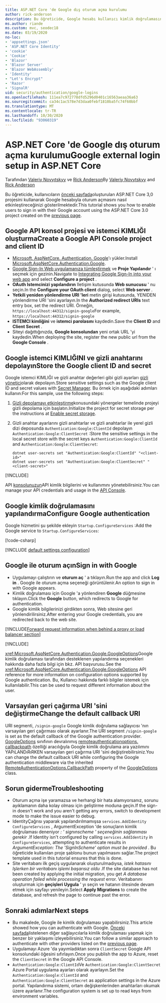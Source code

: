 ```yaml
---
title: ASP.NET Core 'de Google dış oturum açma kurulumu
author: rick-anderson
description: Bu öğreticide, Google hesabı kullanıcı kimlik doğrulamasının mevcut bir ASP.NET Core uygulamasına tümleştirilmesi gösterilmektedir.
ms.author: riande
ms.custom: mvc, seodec18
ms.date: 03/19/2020
no-loc:
- 'appsettings.json'
- 'ASP.NET Core Identity'
- 'cookie'
- 'Cookie'
- 'Blazor'
- 'Blazor Server'
- 'Blazor WebAssembly'
- 'Identity'
- "Let's Encrypt"
- 'Razor'
- 'SignalR'
uid: security/authentication/google-logins
ms.openlocfilehash: 111ea7c972778dfd5296d0401c16563aeaa36a63
ms.sourcegitcommit: ca34c1ac578e7d3daa0febf1810ba5fc74f60bbf
ms.translationtype: MT
ms.contentlocale: tr-TR
ms.lasthandoff: 10/30/2020
ms.locfileid: "93060319"
---
```

# <a name="google-external-login-setup-in-aspnet-core"></a><span data-ttu-id="fb098-103">ASP.NET Core 'de Google dış oturum açma kurulumu</span><span class="sxs-lookup"><span data-stu-id="fb098-103">Google external login setup in ASP.NET Core</span></span>

<span data-ttu-id="fb098-104">Tarafından [Valeriy Novyıtskyy](https://github.com/01binary) ve [Rick Anderson](https://twitter.com/RickAndMSFT)</span><span class="sxs-lookup"><span data-stu-id="fb098-104">By [Valeriy Novytskyy](https://github.com/01binary) and [Rick Anderson](https://twitter.com/RickAndMSFT)</span></span>

<span data-ttu-id="fb098-105">Bu öğreticide, kullanıcıların [önceki sayfada](xref:security/authentication/social/index)oluşturulan ASP.NET Core 3,0 projesini kullanarak Google hesabıyla oturum açmasını nasıl etkinleştireceğinizi gösterilmektedir.</span><span class="sxs-lookup"><span data-stu-id="fb098-105">This tutorial shows you how to enable users to sign in with their Google account using the ASP.NET Core 3.0 project created on the [previous page](xref:security/authentication/social/index).</span></span>

## <a name="create-a-google-api-console-project-and-client-id"></a><span data-ttu-id="fb098-106">Google API konsol projesi ve istemci KIMLIĞI oluşturma</span><span class="sxs-lookup"><span data-stu-id="fb098-106">Create a Google API Console project and client ID</span></span>

* <span data-ttu-id="fb098-107">[Microsoft. AspNetCore. Authentication. Google](https://www.nuget.org/packages/Microsoft.AspNetCore.Authentication.Google)'ı yükler.</span><span class="sxs-lookup"><span data-stu-id="fb098-107">Install [Microsoft.AspNetCore.Authentication.Google](https://www.nuget.org/packages/Microsoft.AspNetCore.Authentication.Google).</span></span>
* <span data-ttu-id="fb098-108">[Google Sign-In Web uygulamanıza tümleştirmek](https://developers.google.com/identity/sign-in/web/sign-in) ve **Proje Yapılandır** ' ı seçmek için gezinin.</span><span class="sxs-lookup"><span data-stu-id="fb098-108">Navigate to [Integrating Google Sign-In into your web app](https://developers.google.com/identity/sign-in/web/sign-in) and select **Configure a project** .</span></span>
* <span data-ttu-id="fb098-109">**OAuth Istemcinizi yapılandırın** Iletişim kutusunda **Web sunucusu** ' nu seçin.</span><span class="sxs-lookup"><span data-stu-id="fb098-109">In the **Configure your OAuth client** dialog, select **Web server** .</span></span>
* <span data-ttu-id="fb098-110">**Yetkili yeniden yönlendirme URI 'leri** metin girişi kutusunda, YENIDEN yönlendirme URI 'sini ayarlayın.</span><span class="sxs-lookup"><span data-stu-id="fb098-110">In the **Authorized redirect URIs** text entry box, set the redirect URI.</span></span> <span data-ttu-id="fb098-111">Örneğin, `https://localhost:44312/signin-google`</span><span class="sxs-lookup"><span data-stu-id="fb098-111">For example, `https://localhost:44312/signin-google`</span></span>
* <span data-ttu-id="fb098-112">**ISTEMCI kimliğini** ve **istemci parolasını** kaydedin.</span><span class="sxs-lookup"><span data-stu-id="fb098-112">Save the **Client ID** and **Client Secret** .</span></span>
* <span data-ttu-id="fb098-113">Siteyi dağıttığınızda, **Google konsolundan** yeni ortak URL 'yi kaydedin.</span><span class="sxs-lookup"><span data-stu-id="fb098-113">When deploying the site, register the new public url from the **Google Console** .</span></span>

## <a name="store-the-google-client-id-and-secret"></a><span data-ttu-id="fb098-114">Google istemci KIMLIĞINI ve gizli anahtarını depolayın</span><span class="sxs-lookup"><span data-stu-id="fb098-114">Store the Google client ID and secret</span></span>

<span data-ttu-id="fb098-115">Google istemci KIMLIĞI ve gizli anahtar değerleri gibi gizli ayarları [gizli yönetici](xref:security/app-secrets)olarak depolayın.</span><span class="sxs-lookup"><span data-stu-id="fb098-115">Store sensitive settings such as the Google client ID and secret values with [Secret Manager](xref:security/app-secrets).</span></span> <span data-ttu-id="fb098-116">Bu örnek için aşağıdaki adımları kullanın:</span><span class="sxs-lookup"><span data-stu-id="fb098-116">For this sample, use the following steps:</span></span>

1. <span data-ttu-id="fb098-117">[Gizli depolamayı etkinleştirme](xref:security/app-secrets#enable-secret-storage)konusundaki yönergeler temelinde projeyi gizli depolama için başlatın.</span><span class="sxs-lookup"><span data-stu-id="fb098-117">Initialize the project for secret storage per the instructions at [Enable secret storage](xref:security/app-secrets#enable-secret-storage).</span></span>
1. <span data-ttu-id="fb098-118">Gizli anahtar ayarlarını gizli anahtarlar ve gizli anahtarlar ile yerel gizli dizi deposunda `Authentication:Google:ClientId` depolayın `Authentication:Google:ClientSecret` :</span><span class="sxs-lookup"><span data-stu-id="fb098-118">Store the sensitive settings in the local secret store with the secret keys `Authentication:Google:ClientId` and `Authentication:Google:ClientSecret`:</span></span>

    ```dotnetcli
    dotnet user-secrets set "Authentication:Google:ClientId" "<client-id>"
    dotnet user-secrets set "Authentication:Google:ClientSecret" "<client-secret>"
    ```

[!INCLUDE[](~/includes/environmentVarableColon.md)]

<span data-ttu-id="fb098-119">API [konsolunuzun](https://console.developers.google.com/apis/dashboard)API kimlik bilgilerini ve kullanımını yönetebilirsiniz.</span><span class="sxs-lookup"><span data-stu-id="fb098-119">You can manage your API credentials and usage in the [API Console](https://console.developers.google.com/apis/dashboard).</span></span>

## <a name="configure-google-authentication"></a><span data-ttu-id="fb098-120">Google kimlik doğrulamasını yapılandırma</span><span class="sxs-lookup"><span data-stu-id="fb098-120">Configure Google authentication</span></span>

<span data-ttu-id="fb098-121">Google hizmetini şu şekilde ekleyin `Startup.ConfigureServices` :</span><span class="sxs-lookup"><span data-stu-id="fb098-121">Add the Google service to `Startup.ConfigureServices`:</span></span>

[!code-csharp[](~/security/authentication/social/social-code/3.x/StartupGoogle3x.cs?highlight=11-19)]

[!INCLUDE [default settings configuration](includes/default-settings2-2.md)]

## <a name="sign-in-with-google"></a><span data-ttu-id="fb098-122">Google ile oturum açın</span><span class="sxs-lookup"><span data-stu-id="fb098-122">Sign in with Google</span></span>

* <span data-ttu-id="fb098-123">Uygulamayı çalıştırın ve **oturum aç** ' a tıklayın.</span><span class="sxs-lookup"><span data-stu-id="fb098-123">Run the app and click **Log in** .</span></span> <span data-ttu-id="fb098-124">Google ile oturum açma seçeneği görüntülenir.</span><span class="sxs-lookup"><span data-stu-id="fb098-124">An option to sign in with Google appears.</span></span>
* <span data-ttu-id="fb098-125">Kimlik doğrulaması için Google 'a yönlendiren **Google** düğmesine tıklayın.</span><span class="sxs-lookup"><span data-stu-id="fb098-125">Click the **Google** button, which redirects to Google for authentication.</span></span>
* <span data-ttu-id="fb098-126">Google kimlik bilgilerinizi girdikten sonra, Web sitesine geri yönlendirilirsiniz.</span><span class="sxs-lookup"><span data-stu-id="fb098-126">After entering your Google credentials, you are redirected back to the web site.</span></span>

[!INCLUDE[Forward request information when behind a proxy or load balancer section](includes/forwarded-headers-middleware.md)]

[!INCLUDE[](includes/chain-auth-providers.md)]

<span data-ttu-id="fb098-127"><xref:Microsoft.AspNetCore.Authentication.Google.GoogleOptions>Google kimlik doğrulaması tarafından desteklenen yapılandırma seçenekleri hakkında daha fazla bilgi için bkz. API başvurusu.</span><span class="sxs-lookup"><span data-stu-id="fb098-127">See the <xref:Microsoft.AspNetCore.Authentication.Google.GoogleOptions> API reference for more information on configuration options supported by Google authentication.</span></span> <span data-ttu-id="fb098-128">Bu, Kullanıcı hakkında farklı bilgiler istemek için kullanılabilir.</span><span class="sxs-lookup"><span data-stu-id="fb098-128">This can be used to request different information about the user.</span></span>

## <a name="change-the-default-callback-uri"></a><span data-ttu-id="fb098-129">Varsayılan geri çağırma URI 'sini değiştirme</span><span class="sxs-lookup"><span data-stu-id="fb098-129">Change the default callback URI</span></span>

<span data-ttu-id="fb098-130">URI segmenti, `/signin-google` Google kimlik doğrulama sağlayıcısı 'nın varsayılan geri çağırması olarak ayarlanır.</span><span class="sxs-lookup"><span data-stu-id="fb098-130">The URI segment `/signin-google` is set as the default callback of the Google authentication provider.</span></span> <span data-ttu-id="fb098-131">[GoogleOptions](/dotnet/api/microsoft.aspnetcore.authentication.google.googleoptions) sınıfının devralınmış [remoteauthenticationoptions. callbackpath](/dotnet/api/microsoft.aspnetcore.authentication.remoteauthenticationoptions.callbackpath) özelliği aracılığıyla Google kimlik doğrulama ara yazılımını YAPıLANDıRıRKEN varsayılan geri çağırma URI 'sini değiştirebilirsiniz.</span><span class="sxs-lookup"><span data-stu-id="fb098-131">You can change the default callback URI while configuring the Google authentication middleware via the inherited [RemoteAuthenticationOptions.CallbackPath](/dotnet/api/microsoft.aspnetcore.authentication.remoteauthenticationoptions.callbackpath) property of the [GoogleOptions](/dotnet/api/microsoft.aspnetcore.authentication.google.googleoptions) class.</span></span>

## <a name="troubleshooting"></a><span data-ttu-id="fb098-132">Sorun giderme</span><span class="sxs-lookup"><span data-stu-id="fb098-132">Troubleshooting</span></span>

* <span data-ttu-id="fb098-133">Oturum açma işe yaramazsa ve herhangi bir hata alamıyorsanız, sorunu ayıklamanın daha kolay olması için geliştirme moduna geçin.</span><span class="sxs-lookup"><span data-stu-id="fb098-133">If the sign-in doesn't work and you aren't getting any errors, switch to development mode to make the issue easier to debug.</span></span>
* <span data-ttu-id="fb098-134">IdentityÇağrısı yaparak yapılandırılmamışsa `services.AddIdentity` `ConfigureServices` , ArgumentException 'de sonuçların kimlik doğrulaması deneniyor *: ' signınscheme ' seçeneğinin sağlanması gerekir* .</span><span class="sxs-lookup"><span data-stu-id="fb098-134">If Identity isn't configured by calling `services.AddIdentity` in `ConfigureServices`, attempting to authenticate results in *ArgumentException: The 'SignInScheme' option must be provided* .</span></span> <span data-ttu-id="fb098-135">Bu öğreticide kullanılan proje şablonu bunun yapılmasını sağlar.</span><span class="sxs-lookup"><span data-stu-id="fb098-135">The project template used in this tutorial ensures that this is done.</span></span>
* <span data-ttu-id="fb098-136">Site veritabanı ilk geçiş uygulanarak oluşturulmadıysa, *istek hatasını Işlerken bir veritabanı işlemi başarısız oldu* .</span><span class="sxs-lookup"><span data-stu-id="fb098-136">If the site database has not been created by applying the initial migration, you get *A database operation failed while processing the request* error.</span></span> <span data-ttu-id="fb098-137">Veritabanını oluşturmak için **geçişleri Uygula** ' yı seçin ve hatanın ötesinde devam etmek için sayfayı yenileyin.</span><span class="sxs-lookup"><span data-stu-id="fb098-137">Select **Apply Migrations** to create the database, and refresh the page to continue past the error.</span></span>

## <a name="next-steps"></a><span data-ttu-id="fb098-138">Sonraki adımlar</span><span class="sxs-lookup"><span data-stu-id="fb098-138">Next steps</span></span>

* <span data-ttu-id="fb098-139">Bu makalede, Google ile kimlik doğrulaması yapabilirsiniz.</span><span class="sxs-lookup"><span data-stu-id="fb098-139">This article showed how you can authenticate with Google.</span></span> <span data-ttu-id="fb098-140">[Önceki sayfada](xref:security/authentication/social/index)listelenen diğer sağlayıcılarla kimlik doğrulaması yapmak için benzer bir yaklaşımı izleyebilirsiniz.</span><span class="sxs-lookup"><span data-stu-id="fb098-140">You can follow a similar approach to authenticate with other providers listed on the [previous page](xref:security/authentication/social/index).</span></span>
* <span data-ttu-id="fb098-141">Uygulamayı Azure 'da yayımladıktan sonra `ClientSecret` Google API konsolundaki öğesini sıfırlayın.</span><span class="sxs-lookup"><span data-stu-id="fb098-141">Once you publish the app to Azure, reset the `ClientSecret` in the Google API Console.</span></span>
* <span data-ttu-id="fb098-142">`Authentication:Google:ClientId`Ve `Authentication:Google:ClientSecret` Azure Portal uygulama ayarları olarak ayarlayın.</span><span class="sxs-lookup"><span data-stu-id="fb098-142">Set the `Authentication:Google:ClientId` and `Authentication:Google:ClientSecret` as application settings in the Azure portal.</span></span> <span data-ttu-id="fb098-143">Yapılandırma sistemi, ortam değişkenlerinden anahtarları okumak üzere ayarlanır.</span><span class="sxs-lookup"><span data-stu-id="fb098-143">The configuration system is set up to read keys from environment variables.</span></span>
